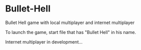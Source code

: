 # Bullet-Hell
Bullet Hell game with local multiplayer and internet multiplayer

To launch the game, start file that has "Bullet Hell" in his name.

Internet multiplayer in development...

